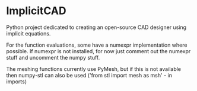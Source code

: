# ImplicitCAD
Python project dedicated to creating an open-source CAD designer using implicit equations.

For the function evaluations, some have a numexpr implementation where possible. If numexpr is not installed, for now just comment out the numexpr stuff and uncomment the numpy stuff. 

The meshing functions currently use PyMesh, but if this is not available then numpy-stl can also be used ('from stl import mesh as msh' - in imports)
